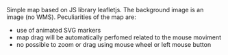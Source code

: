 Simple map based on JS library leafletjs.
The background image is an image (no WMS).
Peculiarities of the map are:
- use of animated SVG markers
- map drag will be automatically perfomed related to the mouse moviment
- no possible to zoom or drag using mouse wheel or left mouse button
 

